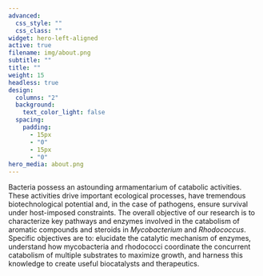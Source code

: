 ```yaml
---
advanced:
  css_style: ""
  css_class: ""
widget: hero-left-aligned
active: true
filename: img/about.png
subtitle: ""
title: ""
weight: 15
headless: true
design:
  columns: "2"
  background:
    text_color_light: false
  spacing:
    padding:
      - 15px
      - "0"
      - 15px
      - "0"
hero_media: about.png
---
```

Bacteria possess an astounding armamentarium of catabolic activities. These activities drive important ecological processes, have tremendous biotechnological potential and, in the case of pathogens, ensure survival under host-imposed constraints. The overall objective of our research is to characterize key pathways and enzymes involved in the catabolism of aromatic compounds and steroids in *Mycobacterium* and *Rhodococcus*. Specific objectives are to: elucidate the catalytic mechanism of enzymes, understand how mycobacteria and rhodococci coordinate the concurrent catabolism of multiple substrates to maximize growth, and harness this knowledge to create useful biocatalysts and therapeutics.